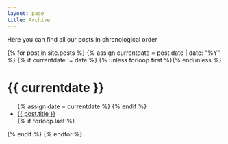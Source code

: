 ```yaml
---
layout: page
title: Archive
---
```


<p class="message">
Here you can find all our posts in chronological order
</p>
<div id="archive">
{% for post in site.posts %}
  {% assign currentdate = post.date | date: "%Y" %}
  {% if currentdate != date %}
    {% unless forloop.first %}</ul>{% endunless %}
    <h1 id="y{{post.date | date: "%Y"}}">{{ currentdate }}</h1>
    <ul>
    {% assign date = currentdate %}
  {% endif %}
    <li><a href="{{ site.url }}{{ post.url }}">{{ post.title }}</a></li>
  {% if forloop.last %}</ul>{% endif %}
{% endfor %}
</div>
